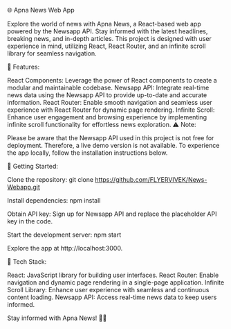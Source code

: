 🌐 Apna News Web App


Explore the world of news with Apna News, a React-based web app powered by the Newsapp API. Stay informed with the latest headlines, breaking news, and in-depth articles. This project is designed with user experience in mind, utilizing React, React Router, and an infinite scroll library for seamless navigation.



🔗 Features:



React Components: Leverage the power of React components to create a modular and maintainable codebase.
Newsapp API: Integrate real-time news data using the Newsapp API to provide up-to-date and accurate information.
React Router: Enable smooth navigation and seamless user experience with React Router for dynamic page rendering.
Infinite Scroll: Enhance user engagement and browsing experience by implementing infinite scroll functionality for effortless news exploration.
⚠️ Note:


Please be aware that the Newsapp API used in this project is not free for deployment. Therefore, a live demo version is not available. To experience the app locally, follow the installation instructions below.

🚀 Getting Started:



Clone the repository: git clone https://github.com/FLYERVIVEK/News-Webapp.git


Install dependencies: npm install


Obtain API key: Sign up for Newsapp API and replace the placeholder API key in the code.


Start the development server: npm start


Explore the app at http://localhost:3000.


🔧 Tech Stack:



React: JavaScript library for building user interfaces.
React Router: Enable navigation and dynamic page rendering in a single-page application.
Infinite Scroll Library: Enhance user experience with seamless and continuous content loading.
Newsapp API: Access real-time news data to keep users informed.


Stay informed with Apna News! 📰🌐
